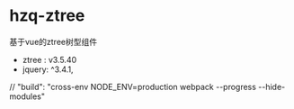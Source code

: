 # hzq-ztree
基于vue的ztree树型组件

- ztree : v3.5.40
- jquery: ^3.4.1,



    
    
// "build": "cross-env NODE_ENV=production webpack --progress --hide-modules"